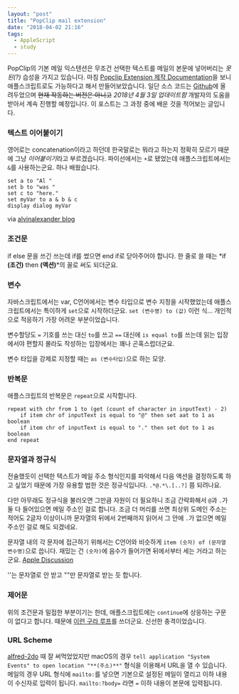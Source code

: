 ```yaml
---
layout: "post"
title: "PopClip mail extension"
date: "2018-04-02 21:16"
tags:
  - AppleScript
  - study
---
```


PopClip의 기본 메일 익스텐션은 무조건 선택한 텍스트를 메일의 본문에 넣어버리는 *못된(?)* 습성을 가지고 있습니다. 마침 [Popclip Extension 제작 Documentation](https://github.com/pilotmoon/PopClip-Extensions#types-of-actions)을 보니 애플스크립트로도 가능하다고 해서 만들어보았습니다. 일단 소스 코드는 [Github](https://github.com/Canorus/Popclip-mail)에 올려두었으며 ~~현재 작동하는 버전은 아니고~~ *2018년 4월 3일 업데이트함* 개발자의 도움을 받아서 계속 진행할 예정입니다. 이 포스트는 그 과정 중에 배운 것을 적어보는 글입니다.

### 텍스트 이어붙이기

영어로는 concatenation이라고 하던데 한국말로는 뭐라고 하는지 정확히 모르기 때문에 그냥 *이어붙이기*라고 부르겠습니다. 파이선에서는 `+`로 됐었는데 애플스크립트에서는 `&`를 사용하는군요. 하나 배웠습니다.

```
set a to "Al "
set b to "was "
set c to "here."
set myVar to a & b & c
display dialog myVar
```
via [alvinalexander blog](https://alvinalexander.com/blog/post/mac-os-x/applescript-concatenate-strings)

### 조건문

if else 문을 쓰긴 쓰는데 if를 썼으면 end if로 닫아주어야 합니다. 한 줄로 쓸 때는 *if __(조건)__ then __(액션)__*의 꼴로 써도 되더군요.

### 변수

자바스크립트에서는 var, C언어에서는 변수 타입으로 변수 지정을 시작했었는데 애플스크립트에서는 특이하게 `set`으로 시작하더군요. `set (변수명) to (값)` 이런 식… 개인적으로 적응하기 가장 어려운 부분이었습니다.

변수할당도 `=` 기호를 쓰는 대신 `to`를 쓰고 `==` 대신에 `is equal to`를 쓰는데 읽는 입장에서야 편할지 몰라도 작성하는 입장에서는 꽤나 곤혹스럽더군요.

변수 타입을 강제로 지정할 때는 `as (변수타입)`으로 하는 모양.

### 반복문

애플스크립트의 반복문은 `repeat`으로 시작합니다.

```
repeat with chr from 1 to (get (count of character in inputText) - 2)
	if item chr of inputText is equal to "@" then set aat to 1 as boolean
	if item chr of inputText is equal to "." then set dot to 1 as boolean
end repeat
```

### 문자열과 정규식

전술했듯이 선택한 텍스트가 메일 주소 형식인지를 파악해서 다음 액션을 결정하도록 하고 싶었기 때문에 가장 유용할 법한 것은 정규식입니다. `.*@.*\.[..?]` 쯤 되려나요.

다만 아무래도 정규식을 불러오면 그만큼 자원이 더 필요하니 조금 간략화해서 `@`과 `.`가 둘 다 들어있으면 메일 주소인 걸로 합니다. 조금 더 머리를 쓰면 최상위 도메인 주소는 적어도 2글자 이상이니까 문자열의 뒤에서 2번째까지 읽어서 그 안에 `.`가 없으면 메일 주소인 걸로 해도 되겠네요.

문자열 내의 각 문자에 접근하기 위해서는 C언어와 비슷하게 `item (숫자) of (문자열 변수명)`으로 씁니다. 재밌는 건 `(숫자)`에 음수가 들어가면 뒤에서부터 세는 거라고 하는군요. [Apple Discussion](https://discussions.apple.com/thread/133465)

''는 문자열로 안 받고 ""만 문자열로 받는 듯 합니다.

### 제어문

위의 조건문과 밀접한 부분이기는 한데, 애플스크립트에는 `continue`에 상응하는 구문이 없다고 합니다. 때문에 [이런 구라 루프](https://stackoverflow.com/a/1035260)를 쓰더군요. 신선한 충격이었습니다.

### URL Scheme

[alfred-2do](https://canor.cf/2018/01/21/alfred-2do-후기/) 때 잘 써먹었었지만 macOS의 경우 `tell application "System Events" to open location "**(주소)**"` 형식을 이용해서 URL을 열 수 있습니다. 메일의 경우 URL 형식에 `mailto:`를 넣으면 기본으로 설정된 메일이 열리고 이하 내용이 수신자로 입력이 됩니다. `mailto:?body=` 라면 `=` 이하 내용이 본문에 입력됩니다.
